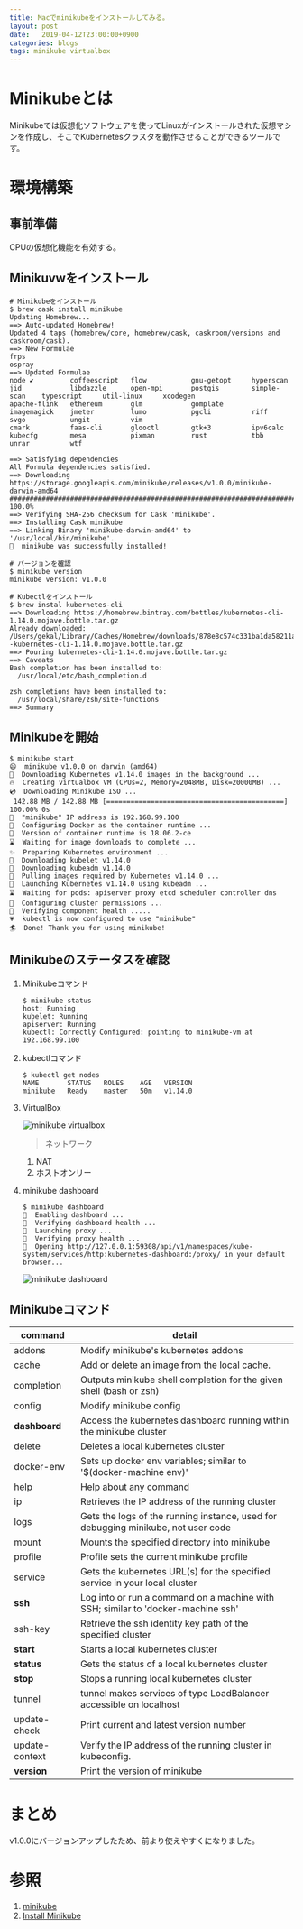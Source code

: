 ```yaml
---
title: Macでminikubeをインストールしてみる。
layout: post
date:   2019-04-12T23:00:00+0900
categories: blogs
tags: minikube virtualbox
---
```


# Minikubeとは

Minikubeでは仮想化ソフトウェアを使ってLinuxがインストールされた仮想マシンを作成し、そこでKubernetesクラスタを動作させることができるツールです。

# 環境構築

## 事前準備

CPUの仮想化機能を有効する。

## Minikuvwをインストール

```shell
# Minikubeをインストール
$ brew cask install minikube
Updating Homebrew...
==> Auto-updated Homebrew!
Updated 4 taps (homebrew/core, homebrew/cask, caskroom/versions and caskroom/cask).
==> New Formulae
frps                                                                                                   ospray
==> Updated Formulae
node ✔         coffeescript   flow           gnu-getopt     hyperscan      jid            libdazzle      open-mpi       postgis        simple-scan    typescript     util-linux     xcodegen
apache-flink   ethereum       glm            gomplate       imagemagick    jmeter         lumo           pgcli          riff           svgo           ungit          vim
cmark          faas-cli       glooctl        gtk+3          ipv6calc       kubecfg        mesa           pixman         rust           tbb            unrar          wtf

==> Satisfying dependencies
All Formula dependencies satisfied.
==> Downloading https://storage.googleapis.com/minikube/releases/v1.0.0/minikube-darwin-amd64
######################################################################## 100.0%
==> Verifying SHA-256 checksum for Cask 'minikube'.
==> Installing Cask minikube
==> Linking Binary 'minikube-darwin-amd64' to '/usr/local/bin/minikube'.
🍺  minikube was successfully installed!

# バージョンを確認
$ minikube version
minikube version: v1.0.0

# Kubectlをインストール
$ brew instal kubernetes-cli
==> Downloading https://homebrew.bintray.com/bottles/kubernetes-cli-1.14.0.mojave.bottle.tar.gz
Already downloaded: /Users/gekal/Library/Caches/Homebrew/downloads/878e8c574c331ba1da58211aee9706d791978fc28007672d7c46118f33271bdc--kubernetes-cli-1.14.0.mojave.bottle.tar.gz
==> Pouring kubernetes-cli-1.14.0.mojave.bottle.tar.gz
==> Caveats
Bash completion has been installed to:
  /usr/local/etc/bash_completion.d

zsh completions have been installed to:
  /usr/local/share/zsh/site-functions
==> Summary
```

## Minikubeを開始

```shell
$ minikube start
😄  minikube v1.0.0 on darwin (amd64)
🤹  Downloading Kubernetes v1.14.0 images in the background ...
🔥  Creating virtualbox VM (CPUs=2, Memory=2048MB, Disk=20000MB) ...
💿  Downloading Minikube ISO ...
 142.88 MB / 142.88 MB [============================================] 100.00% 0s
📶  "minikube" IP address is 192.168.99.100
🐳  Configuring Docker as the container runtime ...
🐳  Version of container runtime is 18.06.2-ce
⌛  Waiting for image downloads to complete ...
✨  Preparing Kubernetes environment ...
💾  Downloading kubelet v1.14.0
💾  Downloading kubeadm v1.14.0
🚜  Pulling images required by Kubernetes v1.14.0 ...
🚀  Launching Kubernetes v1.14.0 using kubeadm ...
⌛  Waiting for pods: apiserver proxy etcd scheduler controller dns
🔑  Configuring cluster permissions ...
🤔  Verifying component health .....
💗  kubectl is now configured to use "minikube"
🏄  Done! Thank you for using minikube!
```

## Minikubeのステータスを確認

1. Minikubeコマンド

    ```shell
    $ minikube status
    host: Running
    kubelet: Running
    apiserver: Running
    kubectl: Correctly Configured: pointing to minikube-vm at 192.168.99.100
    ```

2. kubectlコマンド

    ```shell
    $ kubectl get nodes
    NAME       STATUS   ROLES    AGE   VERSION
    minikube   Ready    master   50m   v1.14.0
    ```

3. VirtualBox

    ![minikube virtualbox](/assets/imgs/blogs/2019-04-11/minikube-virtualbox.png)
    
    > ネットワーク

    1. NAT
    2. ホストオンリー

4. minikube dashboard

    ```shell
    $ minikube dashboard
    🔌  Enabling dashboard ...
    🤔  Verifying dashboard health ...
    🚀  Launching proxy ...
    🤔  Verifying proxy health ...
    🎉  Opening http://127.0.0.1:59308/api/v1/namespaces/kube-system/services/http:kubernetes-dashboard:/proxy/ in your default browser...
    ```

    ![minikube dashboard](/assets/imgs/blogs/2019-04-11/minikube-dashboard.png)


## Minikubeコマンド

| command        | detail                                                                            |
| -------------- | --------------------------------------------------------------------------------- |
| addons         | Modify minikube's kubernetes addons                                               |
| cache          | Add or delete an image from the local cache.                                      |
| completion     | Outputs minikube shell completion for the given shell (bash or zsh)               |
| config         | Modify minikube config                                                            |
| **dashboard**  | Access the kubernetes dashboard running within the minikube cluster               |
| delete         | Deletes a local kubernetes cluster                                                |
| docker-env     | Sets up docker env variables; similar to '$(docker-machine env)'                  |
| help           | Help about any command                                                            |
| ip             | Retrieves the IP address of the running cluster                                   |
| logs           | Gets the logs of the running instance, used for debugging minikube, not user code |
| mount          | Mounts the specified directory into minikube                                      |
| profile        | Profile sets the current minikube profile                                         |
| service        | Gets the kubernetes URL(s) for the specified service in your local cluster        |
| **ssh**        | Log into or run a command on a machine with SSH; similar to 'docker-machine ssh'  |
| ssh-key        | Retrieve the ssh identity key path of the specified cluster                       |
| **start**      | Starts a local kubernetes cluster                                                 |
| **status**     | Gets the status of a local kubernetes cluster                                     |
| **stop**       | Stops a running local kubernetes cluster                                          |
| tunnel         | tunnel makes services of type LoadBalancer accessible on localhost                |
| update-check   | Print current and latest version number                                           |
| update-context | Verify the IP address of the running cluster in kubeconfig.                       |
| **version**    | Print the version of minikube                                                     |

# まとめ

v1.0.0にバージョンアップしたため、前より使えやすくになりました。

# 参照

1. [minikube](https://github.com/kubernetes/minikube)
2. [Install Minikube](https://kubernetes.io/docs/tasks/tools/install-minikube/)
